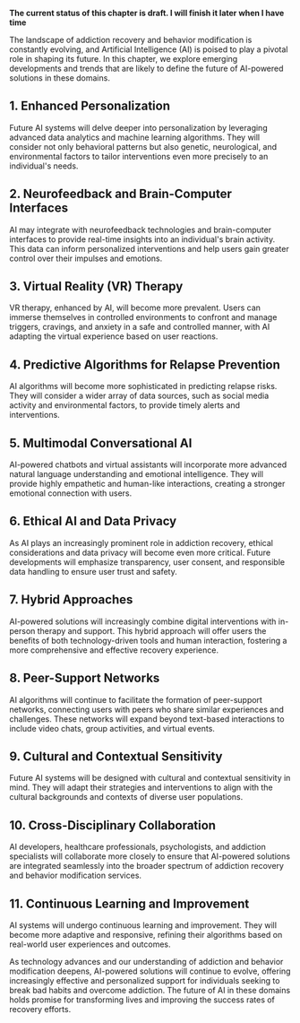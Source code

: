 **The current status of this chapter is draft. I will finish it later when I have time**

The landscape of addiction recovery and behavior modification is constantly evolving, and Artificial Intelligence (AI) is poised to play a pivotal role in shaping its future. In this chapter, we explore emerging developments and trends that are likely to define the future of AI-powered solutions in these domains.

**1. Enhanced Personalization**
-------------------------------

Future AI systems will delve deeper into personalization by leveraging advanced data analytics and machine learning algorithms. They will consider not only behavioral patterns but also genetic, neurological, and environmental factors to tailor interventions even more precisely to an individual's needs.

**2. Neurofeedback and Brain-Computer Interfaces**
--------------------------------------------------

AI may integrate with neurofeedback technologies and brain-computer interfaces to provide real-time insights into an individual's brain activity. This data can inform personalized interventions and help users gain greater control over their impulses and emotions.

**3. Virtual Reality (VR) Therapy**
-----------------------------------

VR therapy, enhanced by AI, will become more prevalent. Users can immerse themselves in controlled environments to confront and manage triggers, cravings, and anxiety in a safe and controlled manner, with AI adapting the virtual experience based on user reactions.

**4. Predictive Algorithms for Relapse Prevention**
---------------------------------------------------

AI algorithms will become more sophisticated in predicting relapse risks. They will consider a wider array of data sources, such as social media activity and environmental factors, to provide timely alerts and interventions.

**5. Multimodal Conversational AI**
-----------------------------------

AI-powered chatbots and virtual assistants will incorporate more advanced natural language understanding and emotional intelligence. They will provide highly empathetic and human-like interactions, creating a stronger emotional connection with users.

**6. Ethical AI and Data Privacy**
----------------------------------

As AI plays an increasingly prominent role in addiction recovery, ethical considerations and data privacy will become even more critical. Future developments will emphasize transparency, user consent, and responsible data handling to ensure user trust and safety.

**7. Hybrid Approaches**
------------------------

AI-powered solutions will increasingly combine digital interventions with in-person therapy and support. This hybrid approach will offer users the benefits of both technology-driven tools and human interaction, fostering a more comprehensive and effective recovery experience.

**8. Peer-Support Networks**
----------------------------

AI algorithms will continue to facilitate the formation of peer-support networks, connecting users with peers who share similar experiences and challenges. These networks will expand beyond text-based interactions to include video chats, group activities, and virtual events.

**9. Cultural and Contextual Sensitivity**
------------------------------------------

Future AI systems will be designed with cultural and contextual sensitivity in mind. They will adapt their strategies and interventions to align with the cultural backgrounds and contexts of diverse user populations.

**10. Cross-Disciplinary Collaboration**
----------------------------------------

AI developers, healthcare professionals, psychologists, and addiction specialists will collaborate more closely to ensure that AI-powered solutions are integrated seamlessly into the broader spectrum of addiction recovery and behavior modification services.

**11. Continuous Learning and Improvement**
-------------------------------------------

AI systems will undergo continuous learning and improvement. They will become more adaptive and responsive, refining their algorithms based on real-world user experiences and outcomes.

As technology advances and our understanding of addiction and behavior modification deepens, AI-powered solutions will continue to evolve, offering increasingly effective and personalized support for individuals seeking to break bad habits and overcome addiction. The future of AI in these domains holds promise for transforming lives and improving the success rates of recovery efforts.
